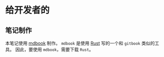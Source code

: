 # 给开发者的

## 笔记制作

本笔记使用 [mdbook](https://rust-lang.github.io/mdBook/index.html) 制作。
`mdbook` 是使用 [Rust](https://www.rust-lang.org/zh-CN/) 写的一个和 `gitbook` 类似的工具。
因此，要使用 `mdbook`，需要下载 `Rust`。
